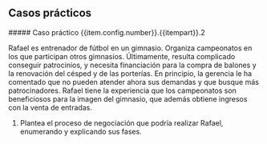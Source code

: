 ## Casos prácticos

<div markdown="1" class="questions" data-id="{{item.config.number}}.{{itempart}}.2">
##### Caso práctico {{item.config.number}}.{{itempart}}.2

Rafael es entrenador de fútbol en un gimnasio. Organiza campeonatos en los que participan otros gimnasios. Últimamente, resulta complicado conseguir patrocinios, y necesita financiación para la compra de balones y la renovación del césped y de las porterías. En principio, la gerencia le ha comentado que no pueden atender ahora sus demandas y que busque más patrocinadores. Rafael tiene la experiencia que los campeonatos son beneficiosos para la imagen del gimnasio, que además obtiene ingresos con la venta de entradas. 

1. Plantea el proceso de negociación que podría realizar Rafael, enumerando y explicando sus fases.
  
</div>
